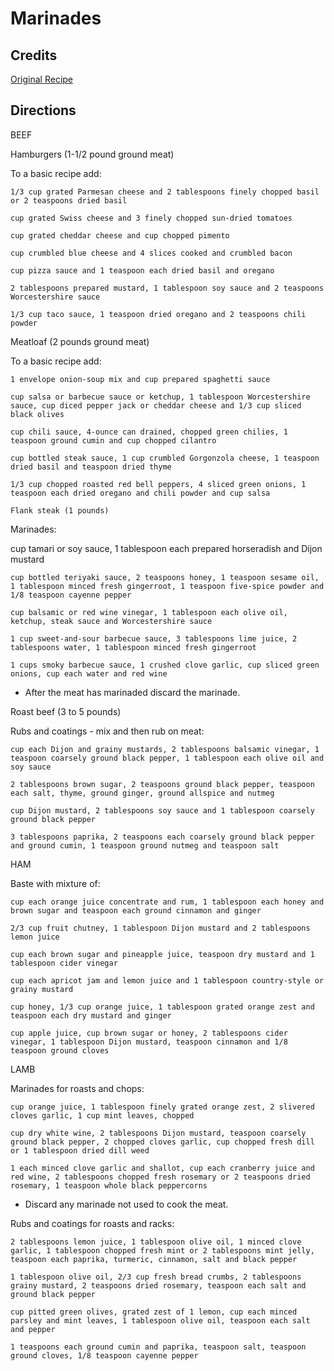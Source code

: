 # Marinades 

## Credits

[Original Recipe](http://seattletimes.nwsource.com/html/northwestlife/134411453_flavors27.html "http://seattletimes.nwsource.com/html/northwestlife/134411453 flavors27.html")

## Directions

BEEF   
  
 Hamburgers (1-1/2 pound ground meat)   
 To a basic recipe add:

    1/3 cup grated Parmesan cheese and 2 tablespoons finely chopped basil or 2 teaspoons dried basil

    cup grated Swiss cheese and 3 finely chopped sun-dried tomatoes

    cup grated cheddar cheese and cup chopped pimento

    cup crumbled blue cheese and 4 slices cooked and crumbled bacon

    cup pizza sauce and 1 teaspoon each dried basil and oregano

    2 tablespoons prepared mustard, 1 tablespoon soy sauce and 2 teaspoons Worcestershire sauce

    1/3 cup taco sauce, 1 teaspoon dried oregano and 2 teaspoons chili powder

Meatloaf (2 pounds ground meat)   
  
 To a basic recipe add:

    1 envelope onion-soup mix and cup prepared spaghetti sauce

    cup salsa or barbecue sauce or ketchup, 1 tablespoon Worcestershire sauce, cup diced pepper jack or cheddar cheese and 1/3 cup sliced black olives

    cup chili sauce, 4-ounce can drained, chopped green chilies, 1 teaspoon ground cumin and cup chopped cilantro

    cup bottled steak sauce, 1 cup crumbled Gorgonzola cheese, 1 teaspoon dried basil and teaspoon dried thyme

    1/3 cup chopped roasted red bell peppers, 4 sliced green onions, 1 teaspoon each dried oregano and chili powder and cup salsa

    Flank steak (1 pounds)

Marinades:   
  
 cup tamari or soy sauce, 1 tablespoon each prepared horseradish and Dijon mustard

    cup bottled teriyaki sauce, 2 teaspoons honey, 1 teaspoon sesame oil, 1 tablespoon minced fresh gingerroot, 1 teaspoon five-spice powder and 1/8 teaspoon cayenne pepper

    cup balsamic or red wine vinegar, 1 tablespoon each olive oil, ketchup, steak sauce and Worcestershire sauce

    1 cup sweet-and-sour barbecue sauce, 3 tablespoons lime juice, 2 tablespoons water, 1 tablespoon minced fresh gingerroot

    1 cups smoky barbecue sauce, 1 crushed clove garlic, cup sliced green onions, cup each water and red wine

- After the meat has marinaded discard the marinade.   

Roast beef (3 to 5 pounds)   
  
 Rubs and coatings - mix and then rub on meat:

    cup each Dijon and grainy mustards, 2 tablespoons balsamic vinegar, 1 teaspoon coarsely ground black pepper, 1 tablespoon each olive oil and soy sauce

    2 tablespoons brown sugar, 2 teaspoons ground black pepper, teaspoon each salt, thyme, ground ginger, ground allspice and nutmeg

    cup Dijon mustard, 2 tablespoons soy sauce and 1 tablespoon coarsely ground black pepper

    3 tablespoons paprika, 2 teaspoons each coarsely ground black pepper and ground cumin, 1 teaspoon ground nutmeg and teaspoon salt

HAM   
  
 Baste with mixture of:

    cup each orange juice concentrate and rum, 1 tablespoon each honey and brown sugar and teaspoon each ground cinnamon and ginger

    2/3 cup fruit chutney, 1 tablespoon Dijon mustard and 2 tablespoons lemon juice

    cup each brown sugar and pineapple juice, teaspoon dry mustard and 1 tablespoon cider vinegar

    cup each apricot jam and lemon juice and 1 tablespoon country-style or grainy mustard

    cup honey, 1/3 cup orange juice, 1 tablespoon grated orange zest and teaspoon each dry mustard and ginger

    cup apple juice, cup brown sugar or honey, 2 tablespoons cider vinegar, 1 tablespoon Dijon mustard, teaspoon cinnamon and 1/8 teaspoon ground cloves

LAMB   
  
 Marinades for roasts and chops:

    cup orange juice, 1 tablespoon finely grated orange zest, 2 slivered cloves garlic, 1 cup mint leaves, chopped

    cup dry white wine, 2 tablespoons Dijon mustard, teaspoon coarsely ground black pepper, 2 chopped cloves garlic, cup chopped fresh dill or 1 tablespoon dried dill weed

    1 each minced clove garlic and shallot, cup each cranberry juice and red wine, 2 tablespoons chopped fresh rosemary or 2 teaspoons dried rosemary, 1 teaspoon whole black peppercorns

- Discard any marinade not used to cook the meat.   

Rubs and coatings for roasts and racks:

    2 tablespoons lemon juice, 1 tablespoon olive oil, 1 minced clove garlic, 1 tablespoon chopped fresh mint or 2 tablespoons mint jelly, teaspoon each paprika, turmeric, cinnamon, salt and black pepper

    1 tablespoon olive oil, 2/3 cup fresh bread crumbs, 2 tablespoons grainy mustard, 2 teaspoons dried rosemary, teaspoon each salt and ground black pepper

    cup pitted green olives, grated zest of 1 lemon, cup each minced parsley and mint leaves, 1 tablespoon olive oil, teaspoon each salt and pepper

    1 teaspoons each ground cumin and paprika, teaspoon salt, teaspoon ground cloves, 1/8 teaspoon cayenne pepper

